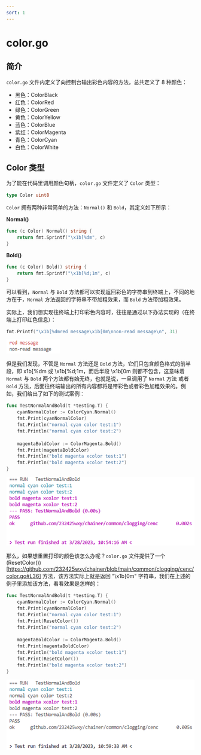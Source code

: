 ```yaml
---
sort: 1
---
```


# color.go

## 简介

`color.go` 文件内定义了向控制台输出彩色内容的方法，总共定义了 8 种颜色：
- 黑色：ColorBlack
- 红色：ColorRed
- 绿色：ColorGreen
- 黄色：ColorYellow
- 蓝色：ColorBlue
- 紫红：ColorMagenta
- 青色：ColorCyan
- 白色：ColorWhite

## Color 类型

为了能在代码里调用颜色句柄，`color.go` 文件定义了 `Color` 类型：
```go
type Color uint8
```

`Color` 拥有两种非常简单的方法：`Normal()` 和 `Bold`，其定义如下所示：

**Normal()**
```go
func (c Color) Normal() string {
    return fmt.Sprintf("\x1b[%dm", c)
}
```

**Bold()**
```go
func (c Color) Bold() string {
    return fmt.Sprintf("\x1b[%d;1m", c)
}
```

可以看到，`Normal` 与 `Bold` 方法都可以实现返回彩色的字符串到终端上，不同的地方在于，`Normal` 方法返回的字符串不带加粗效果，而 `Bold` 方法带加粗效果。

实际上，我们想实现往终端上打印彩色内容时，往往是通过以下办法实现的（在终端上打印红色信息）：
```go
fmt.Printf("\x1b[%dmred message\x1b[0m\nnon-read message\n", 31)
```
<img src="../../../../../pics/color_print.PNG">

但是我们发现，不管是 `Normal` 方法还是 `Bold` 方法，它们只包含颜色格式的前半段，即 x1b[%dm 或 \x1b[%d;1m，而后半段 \x1b[0m 则都不包含，这意味着 `Normal` 与 `Bold` 两个方法都有始无终，也就是说，一旦调用了 `Normal` 方法 或者 `Bold` 方法，后面往终端输出的所有内容都将是带彩色或者彩色加粗效果的。例如，我们给出了如下的测试案例：

```go
func TestNormalAndBold(t *testing.T) {
	cyanNormalColor := ColorCyan.Normal()
	fmt.Print(cyanNormalColor)
	fmt.Println("normal cyan color test:1")
	fmt.Println("normal cyan color test:2")

	magentaBoldColor := ColorMagenta.Bold()
	fmt.Print(magentaBoldColor)
	fmt.Println("bold magenta xcolor test:1")
	fmt.Println("bold magenta xcolor test:2")
}
```
<img src="../../../../../pics/normal_bold_unreset_color_print.PNG">

那么，如果想重置打印的颜色该怎么办呢？`color.go` 文件提供了一个 (ResetColor())[https://github.com/232425wxy/chainer/blob/main/common/clogging/cenc/color.go#L36] 方法，该方法实际上就是返回 "\x1b[0m" 字符串，我们在上述的例子里添加该方法，看看效果是怎样的：
```go
func TestNormalAndBold(t *testing.T) {
	cyanNormalColor := ColorCyan.Normal()
	fmt.Print(cyanNormalColor)
	fmt.Println("normal cyan color test:1")
    fmt.Print(ResetColor())
	fmt.Println("normal cyan color test:2")

	magentaBoldColor := ColorMagenta.Bold()
	fmt.Print(magentaBoldColor)
	fmt.Println("bold magenta xcolor test:1")
    fmt.Print(ResetColor())
	fmt.Println("bold magenta xcolor test:2")
}
```
<img src="../../../../../pics/normal_bold_reset_color_print.PNG">
